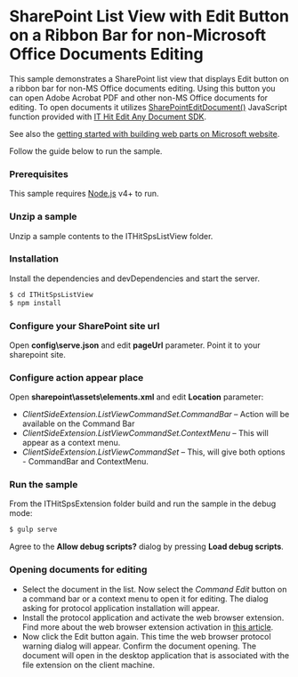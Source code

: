 # SharePoint List View with Edit Button on a Ribbon Bar for non-Microsoft Office Documents Editing

This sample demonstrates a SharePoint list view that displays Edit button on a ribbon bar for non-MS Office documents editing. Using this button you can open Adobe Acrobat PDF and other non-MS Office documents for editing. To open documents it utilizes [SharePointEditDocument()](https://ajax.webdavsystem.com/ITHit.WebDAV.Client.SPSManager.html#SharePointEditDocument) JavaScript function provided with [IT Hit Edit Any Document SDK](https://www.webdavsystem.com/sharepoint/).

See also the [getting started with building web parts on Microsoft website](https://docs.microsoft.com/en-us/sharepoint/dev/spfx/web-parts/get-started/build-a-hello-world-web-part).

Follow the guide below to run the sample.

### Prerequisites
This sample requires [Node.js](https://nodejs.org/) v4+ to run.

### Unzip a sample
Unzip a sample contents to the ITHitSpsListView folder.

### Installation
Install the dependencies and devDependencies and start the server.

```sh
$ cd ITHitSpsListView 
$ npm install
```

### Configure your SharePoint site url
Open **config\serve.json** and edit **pageUrl** parameter. Point it to your sharepoint site.

### Configure action appear place
Open **sharepoint\assets\elements.xml** and edit **Location** parameter:
  - *ClientSideExtension.ListViewCommandSet.CommandBar* – Action will be available on the Command Bar
  - *ClientSideExtension.ListViewCommandSet.ContextMenu* – This will appear as a context menu.
  - *ClientSideExtension.ListViewCommandSet* – This, will give both options - CommandBar and ContextMenu.

### Run the sample
From the ITHitSpsExtension folder build and run the sample in the debug mode:

```sh
$ gulp serve
```
Agree to the **Allow debug scripts?** dialog by pressing **Load debug scripts**.

### Opening documents for editing
  - Select the document in the list. Now select the *Command Edit* button on a command bar or a context menu to open it for editing. The dialog asking for protocol application installation will appear.
  - Install the protocol application and activate the web browser extension. Find more about the web browser extension activation in [this article](https://www.webdavsystem.com/sharepoint/install/protocol/web_browser_extensions/).
  - Now click the Edit button again. This time the web browser protocol warning dialog will appear. Confirm the document opening. The document will open in the desktop application that is associated with the file extension on the client machine.

